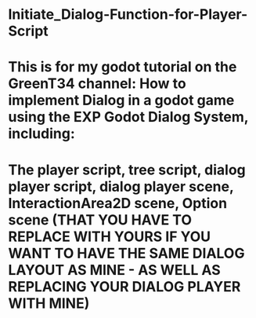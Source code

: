 # Initiate_Dialog-Function-for-Player-Script
# This is for my godot tutorial on the GreenT34 channel: How to implement Dialog in a godot game using the EXP Godot Dialog System, including:
# The player script, tree script, dialog player script, dialog player scene, InteractionArea2D scene, Option scene (THAT YOU HAVE TO REPLACE WITH YOURS IF YOU WANT TO HAVE THE SAME DIALOG LAYOUT AS MINE - AS WELL AS REPLACING YOUR DIALOG PLAYER WITH MINE)

